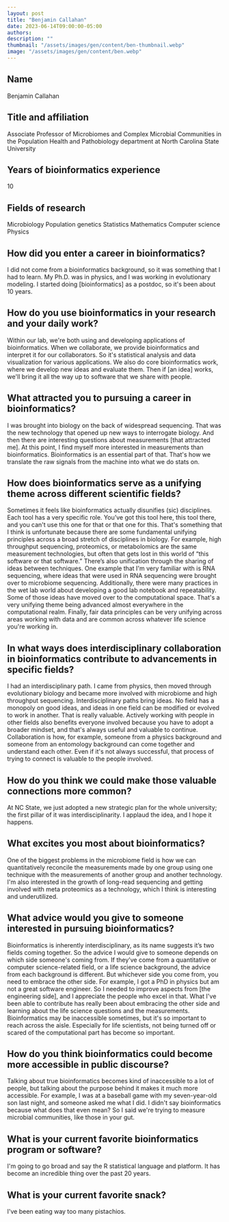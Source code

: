 ```yaml
---
layout: post
title: "Benjamin Callahan"
date: 2023-06-14T09:00:00-05:00
authors:
description: ""
thumbnail: "/assets/images/gen/content/ben-thumbnail.webp"
image: "/assets/images/gen/content/ben.webp"
---
```

## Name
Benjamin Callahan

## Title and affiliation
Associate Professor of Microbiomes and Complex Microbial Communities in the Population Health and Pathobiology department at North Carolina State University 

## Years of bioinformatics experience 
10

## Fields of research
Microbiology  Population genetics  Statistics  Mathematics  Computer science  Physics

## How did you enter a career in bioinformatics?
I did not come from a bioinformatics background, so it was something that I had to learn. My Ph.D. was in physics, and I was working in evolutionary modeling. I started doing [bioinformatics] as a postdoc, so it's been about 10 years. 

## How do you use bioinformatics in your research and your daily work?
Within our lab, we're both using and developing applications of bioinformatics. When we collaborate, we provide bioinformatics and interpret it for our collaborators. So it's statistical analysis and data visualization for various applications. We also do core bioinformatics work, where we develop new ideas and evaluate them. Then if [an idea] works, we'll bring it all the way up to software that we share with people. 

## What attracted you to pursuing a career in bioinformatics?
I was brought into biology on the back of widespread sequencing. That was the new technology that opened up new ways to interrogate biology.  And then there are interesting questions about measurements [that attracted me]. At this point, I find myself more interested in measurements than bioinformatics. Bioinformatics is an essential part of that. That's how we translate the raw signals from the machine into what we do stats on.

## How does bioinformatics serve as a unifying theme across different scientific fields?
Sometimes it feels like bioinformatics actually disunifies (sic) disciplines. Each tool has a very specific role.  You’ve got this tool here, this tool there, and you can't use this one for that or that one for this. That's something that I think is unfortunate because there are some fundamental unifying principles across a broad stretch of disciplines in biology. For example, high throughput sequencing, proteomics, or metabolomics are the same measurement technologies, but often that gets lost in this world of “this software or that software.” There’s also unification through the sharing of ideas between techniques. One example that I'm very familiar with is RNA sequencing, where ideas that were used in RNA sequencing were brought over to microbiome sequencing. Additionally, there were many practices in the wet lab world about developing a good lab notebook and repeatability. Some of those ideas have moved over to the computational space. That's a very unifying theme being advanced almost everywhere in the computational realm.  Finally, fair data principles can be very unifying across areas working with data and are common across whatever life science you're working in.

## In what ways does interdisciplinary collaboration in bioinformatics contribute to advancements in specific fields?
I had an interdisciplinary path. I came from physics, then moved through evolutionary biology and became more involved with microbiome and high throughput sequencing. Interdisciplinary paths bring ideas. No field has a monopoly on good ideas, and ideas in one field can be modified or evolved to work in another. That is really valuable. Actively working with people in other fields also benefits everyone involved because you have to adopt a broader mindset, and that's always useful and valuable to continue.  Collaboration is how, for example, someone from a physics background and someone from an entomology background can come together and understand each other. Even if it's not always successful, that process of trying to connect is valuable to the people involved. 

## How do you think we could make those valuable connections more common?
At NC State, we just adopted a new strategic plan for the whole university; the first pillar of it was interdisciplinarity. I applaud the idea, and I hope it happens. 

## What excites you most about bioinformatics?
One of the biggest problems in the microbiome field is how we can quantitatively reconcile the measurements made by one group using one technique with the measurements of another group and another technology. I'm also interested in the growth of long-read sequencing and getting involved with meta proteomics as a technology, which I think is interesting and underutilized.

## What advice would you give to someone interested in pursuing bioinformatics? 
Bioinformatics is inherently interdisciplinary, as its name suggests it’s two fields coming together. So the advice I would give to someone depends on which side someone's coming from. If they’ve come from a quantitative or computer science-related field, or a life science background, the advice from each background is different. But whichever side you come from, you need to embrace the other side. For example, I got a PhD in physics but am not a great software engineer. So I needed to improve aspects from [the engineering side], and I appreciate the people who excel in that. What I've been able to contribute has really been about embracing the other side and learning about the life science questions and the measurements.  Bioinformatics may be inaccessible sometimes, but it's so important to reach across the aisle. Especially for life scientists, not being turned off or scared of the computational part has become so important. 

## How do you think bioinformatics could become more accessible in public discourse?
Talking about true bioinformatics becomes kind of inaccessible to a lot of people, but talking about the purpose behind it makes it much more accessible. For example, I was at a baseball game with my seven-year-old son last night, and someone asked me what I did. I didn't say bioinformatics because what does that even mean? So I said we're trying to measure microbial communities, like those in your gut. 

## What is your current favorite bioinformatics program or software?
I'm going to go broad and say the R statistical language and platform. It has become an incredible thing over the past 20 years.

## What is your current favorite snack?
I've been eating way too many pistachios.



